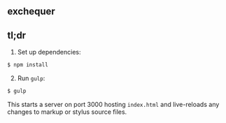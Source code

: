 exchequer
---------

## tl;dr

1) Set up dependencies:

```bash
$ npm install
```

2) Run `gulp`:

```bash
$ gulp
```

This starts a server on port 3000 hosting `index.html` and live-reloads any changes to markup or stylus source files.
